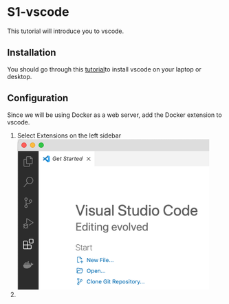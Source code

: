# S1-vscode
This tutorial will introduce you to vscode.
## Installation
You should go through this [tutorial](https://code.visualstudio.com/docs/introvideos/basics)to install vscode on your laptop or desktop.
## Configuration
Since we will be using Docker as a web server, add the Docker extension to vscode.
1. Select Extensions on the left sidebar  
![extensions](images/extensions.png)
2. 
